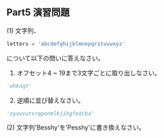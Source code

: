 ## Part5 演習問題

(1) 文字列、

```python
letters = 'abcdefghijklmnopqrstuvwxyz'
```

について以下の問いに答えなさい。

1. オフセット4 ~ 19まで3文字ごとに取り出しなさい。

```python
'ehknqt'
```

2. 逆順に並び替えなさい。

```python
'zyxwvutsrqponmlkjihgfedcba'
```


(2) 文字列'Besshy'を'Pesshy'に書き換えなさい。